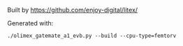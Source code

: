 Built by https://github.com/enjoy-digital/litex/

Generated with:

```
./olimex_gatemate_a1_evb.py --build --cpu-type=femtorv
```
